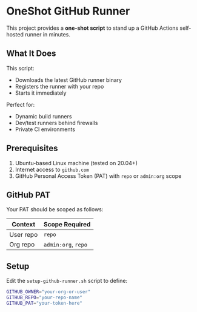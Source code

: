 # OneShot GitHub Runner

This project provides a **one-shot script** to stand up a GitHub Actions self-hosted runner in minutes.

## What It Does

This script:
- Downloads the latest GitHub runner binary
- Registers the runner with your repo
- Starts it immediately

Perfect for:
- Dynamic build runners
- Dev/test runners behind firewalls
- Private CI environments

## Prerequisites

1. Ubuntu-based Linux machine (tested on 20.04+)
2. Internet access to `github.com`
3. GitHub Personal Access Token (PAT) with `repo` or `admin:org` scope

## GitHub PAT

Your PAT should be scoped as follows:

| Context     | Scope Required         |
|-------------|------------------------|
| User repo   | `repo`                 |
| Org repo    | `admin:org`, `repo`    |

## Setup

Edit the `setup-github-runner.sh` script to define:

```bash
GITHUB_OWNER="your-org-or-user"
GITHUB_REPO="your-repo-name"
GITHUB_PAT="your-token-here"

